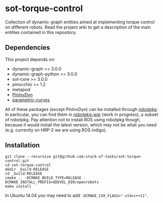 # sot-torque-control
Collection of dynamic-graph entities aimed at implementing torque control on different robots.
Read the project wiki to get a description of the main entities contained in this repository.

## Dependencies
This project depends on:
* dynamic-graph >= 3.0.0
* dynamic-graph-python >= 3.0.0
* sot-core >= 3.0.0
* pinocchio >= 1.2
* metapod
* [PinInvDyn](https://github.com/stack-of-tasks/invdyn)
* [parametric-curves](https://github.com/stack-of-tasks/parametric-curves)

All of these packages (except PinInvDyn) can be installed through [robotpkg](http://robotpkg.openrobots.org/).
In particular, you can find them in [robotpkg-wip](http://robotpkg.openrobots.org/robotpkg-wip.html) (work in progress), a subset of robotpkg.
Pay attention not to install ROS using robotpkg though, because it would install the latest version, which may not be what you need
(e.g. currently on HRP-2 we are using ROS indigo).

## Installation

    git clone --recursive git@github.com:stack-of-tasks/sot-torque-control.git
    cd sot-torque-control
    mkdir _build-RELEASE
    cd _build-RELEASE
    cmake .. -DCMAKE_BUILD_TYPE=RELEASE -DCMAKE_INSTALL_PREFIX=$DEVEL_DIR/openrobots
    make install
    
In Ubuntu 14.04 you may need to add `-DCMAKE_CXX_FLAGS="-std=c++11"`.

